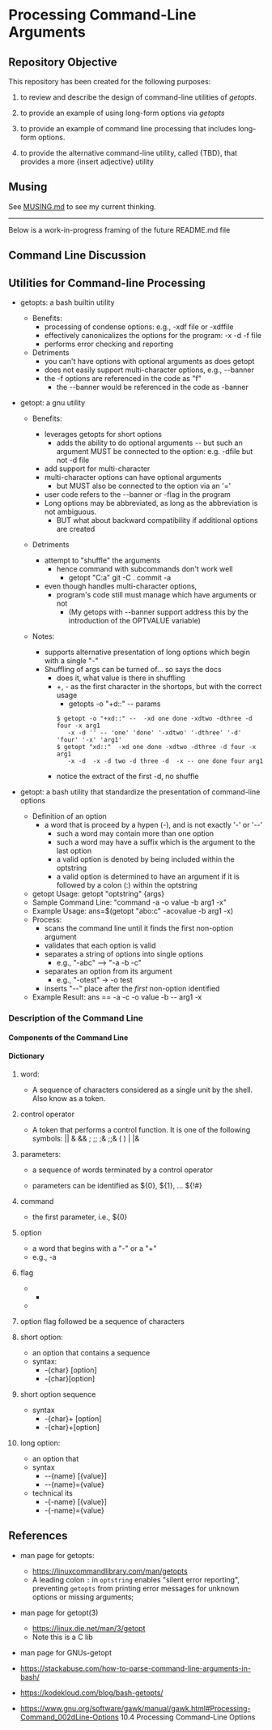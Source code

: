 # Processing Command-Line Arguments

## Repository Objective

This repository has been created for the following purposes:

  1. to review and describe the design of command-line utilities of _getopts_.

  2. to provide an example of using long-form options via _getopts_ 

  1. to provide an example of command line processing that includes long-form options.

  3. to provide the alternative command-line utility, called {TBD}, that provides a more {insert adjective} utility


## Musing
  See [MUSING.md](MUSING.md) to see my current thinking.

---

Below is a work-in-progress framing of the future README.md file



## Command Line Discussion


## Utilities for Command-line Processing

  * getopts: a bash builtin utility
    * Benefits:
      - processing of condense options: e.g., -xdf file or -xdffile
      - effectively canonicalizes the options for the program: -x -d -f file
      - performs error checking and reporting
    * Detriments
      - you can't have options with optional arguments as does getopt
      - does not easily support multi-character options, e.g., --banner
      - the -f options are referenced in the code as "f"
        - the --banner would be referenced in the code as -banner


   * getopt: a gnu utility
      - Benefits:
        - leverages getopts for short options
          - adds the ability to do optional arguments -- but such an argument MUST be connected to the option:  e.g. -dfile but not -d file
        - add support for multi-character 
        - multi-character options can have optional arguments
          - but MUST also be connected to the option via an '='
        - user code refers to the --banner or -flag in the program
        - Long options may be abbreviated, as long as the abbreviation is not ambiguous.
          - BUT what about backward compatibility if additional options are created

      - Detriments
        - attempt to "shuffle" the arguments
          - hence command with subcommands don't work well
            - getopt "C:a" git -C . commit -a
        - even though handles multi-character options,
          * program's code still must manage which have arguments or not
            - (My getops with --banner support address this by the introduction of the OPTVALUE variable)

       - Notes:
         * supports alternative presentation of long options which begin with a single "-"
         * Shuffling of args can be turned of... so says the docs
           - does it, what value is there in shuffling
           - +, - as the first character in the shortops, but with the correct usage
             - getopts -o "+d::" -- params
             ```
             $ getopt -o "+xd::" --  -xd one done -xdtwo -dthree -d four -x arg1
                -x -d '' -- 'one' 'done' '-xdtwo' '-dthree' '-d' 'four' '-x' 'arg1'
             $ getopt "xd::"  -xd one done -xdtwo -dthree -d four -x arg1
                -x -d  -x -d two -d three -d  -x -- one done four arg1
             ```
           - notice the extract of the first -d, no shuffle


  * getopt: a bash utility that standardize the presentation of command-line options
    * Definition of an option
      - a word that is proceed by a hypen (-), and is not exactly '-' or '--'
        * such a word may contain more than one option
        * such a word may have a suffix which is the argument to the last option
        * a valid option is denoted by being included within the optstring
        * a valid option is determined to have an argument if it is followed by a colon (:) within the optstring
    * getopt Usage:         getopt "optstring" {args}
    * Sample Command Line:  "command -a -o value -b arg1 -x"
    * Example Usage:        ans=$(getopt "abo:c" -acovalue -b arg1 -x)
    * Process:
      - scans the command line until it finds the first non-option argument
      - validates that each option is valid
      - separates a string of options into single options
        * e.g., "-abc" --> "-a -b -c"
      - separates an option from its argument
         * e.g., "-otest" -> -o test
      - inserts "--" place after the _first_ non-option identified
    * Example Result:       ans == -a -c -o value -b -- arg1 -x



### Description of the Command Line

#### Components of the Command Line


#### Dictionary
  1. word:
     - A sequence of characters considered as a single unit by the shell.  Also know as a token.

  1. control operator
     - A token that performs a control function.  It is one of the following symbols:
              || & && ; ;; ;& ;;& ( ) | |& <newline>

  1. parameters:
     - a sequence of words terminated by a control operator 

     - parameters can be identified as ${0}, ${1}, ... ${!#}

  1. command
     - the first parameter, i.e., ${0}

  1. option
     - a word that begins with a "-" or a "+"
     - e.g.,  -a

  1. flag
     * -
     * 
  1. option
     flag followed be a sequence of characters

  1. short option:
     - an option that contains a sequence 
     - syntax:
       *  -{char} [option]
       *  -{char}[option]

  1. short option sequence
     - syntax
       *  -{char}+ [option]
       * -{char}+[option]

  1. long option:
     - an option that 
     - syntax
       * --{name} [{value}]
       * --{name}={value}
     - technical its
       * -{-name} [{value}]
       * -{-name}={value}

## References

  * man page for getopts:
    - https://linuxcommandlibrary.com/man/getopts
    -  A leading colon `:` in `optstring` enables "silent error reporting", preventing `getopts` from printing error messages for unknown options or missing arguments; 
  * man page for getopt(3)
    - https://linux.die.net/man/3/getopt
    * Note this is a C lib
 
   * man page for GNUs-getopt

   * https://stackabuse.com/how-to-parse-command-line-arguments-in-bash/

   * https://kodekloud.com/blog/bash-getopts/

   * https://www.gnu.org/software/gawk/manual/gawk.html#Processing-Command_002dLine-Options
   10.4 Processing Command-Line Options